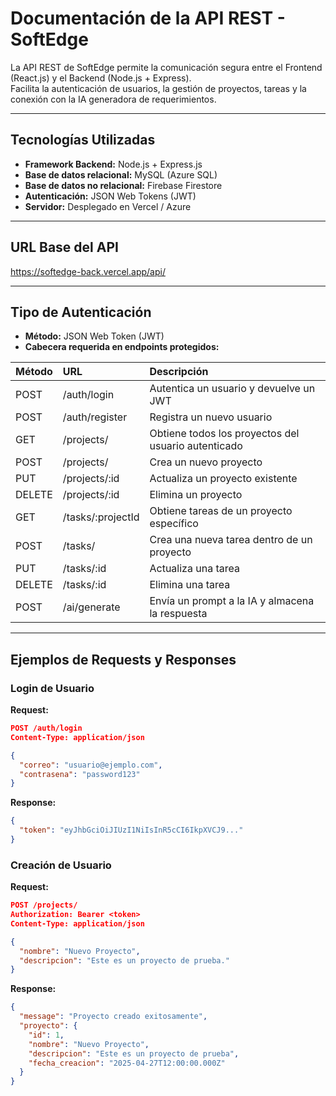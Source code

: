 # Documentación de la API REST - SoftEdge

La API REST de SoftEdge permite la comunicación segura entre el Frontend (React.js) y el Backend (Node.js + Express).  
Facilita la autenticación de usuarios, la gestión de proyectos, tareas y la conexión con la IA generadora de requerimientos.

---

## Tecnologías Utilizadas

- **Framework Backend:** Node.js + Express.js
- **Base de datos relacional:** MySQL (Azure SQL)
- **Base de datos no relacional:** Firebase Firestore
- **Autenticación:** JSON Web Tokens (JWT)
- **Servidor:** Desplegado en Vercel / Azure

---

## URL Base del API
https://softedge-back.vercel.app/api/

---

## Tipo de Autenticación

- **Método:** JSON Web Token (JWT)
- **Cabecera requerida en endpoints protegidos:**


| Método | URL | Descripción |
|:---|:---|:---|
| POST | /auth/login | Autentica un usuario y devuelve un JWT
| POST | /auth/register | Registra un nuevo usuario
| GET | /projects/ | Obtiene todos los proyectos del usuario autenticado
| POST | /projects/ | Crea un nuevo proyecto
| PUT | /projects/:id |Actualiza un proyecto existente
| DELETE | /projects/:id | Elimina un proyecto
| GET | /tasks/:projectId | Obtiene tareas de un proyecto especí­fico
| POST | /tasks/ | Crea una nueva tarea dentro de un proyecto
| PUT | /tasks/:id | Actualiza una tarea
| DELETE | /tasks/:id | Elimina una tarea
| POST | /ai/generate | Enví­a un prompt a la IA y almacena la respuesta

---


## Ejemplos de Requests y Responses

### Login de Usuario

**Request:**

```json
POST /auth/login
Content-Type: application/json

{
  "correo": "usuario@ejemplo.com",
  "contrasena": "password123"
}
```

**Response:**

```json
{
  "token": "eyJhbGciOiJIUzI1NiIsInR5cCI6IkpXVCJ9..."
}
```

### Creación de Usuario

**Request:**

```json
POST /projects/
Authorization: Bearer <token>
Content-Type: application/json

{
  "nombre": "Nuevo Proyecto",
  "descripcion": "Este es un proyecto de prueba."
}
```

**Response:**

```json
{
  "message": "Proyecto creado exitosamente",
  "proyecto": {
    "id": 1,
    "nombre": "Nuevo Proyecto",
    "descripcion": "Este es un proyecto de prueba",
    "fecha_creacion": "2025-04-27T12:00:00.000Z"
  }
}
```